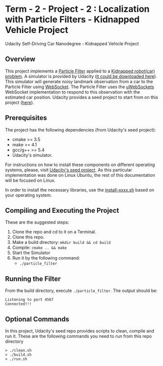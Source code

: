 # Term - 2 - Project - 2 : Localization with Particle Filters - Kidnapped Vehicle Project
Udacity Self-Driving Car Nanodegree - Kidnapped Vehicle Project

## Overview

This project implements a [Particle Filter](https://en.wikipedia.org/wiki/Particle_filter) applied to a [Kidnapped robot(car) problem](https://en.wikipedia.org/wiki/Kidnapped_robot_problem). A simulator is provided by Udacity ([it could be downloaded here](https://github.com/udacity/self-driving-car-sim/releases)). This simulator will generate noisy landmark observation from a car to the Particle Filter using [WebSocket](https://en.wikipedia.org/wiki/WebSocket). The Particle Filter uses the [uWebSockets](https://github.com/uNetworking/uWebSockets) WebSocket implementation to respond to this observation with the estimated car position. Udacity provides a seed project to start from on this project ([here](https://github.com/udacity/CarND-Kidnapped-Vehicle-Project)).

## Prerequisites

The project has the following dependencies (from Udacity's seed project):

- cmake >= 3.5
- make >= 4.1
- gcc/g++ >= 5.4
- Udacity's simulator.

For instructions on how to install these components on different operating systems, please, visit [Udacity's seed project](https://github.com/udacity/CarND-Extended-Kalman-Filter-Project). As this particular implementation was done on Linux Ubuntu, the rest of this documentation will be focused on Linux.

In order to install the necessary libraries, use the [install-xxxx.sh](./install-xxxx.sh) based on your operating system.

## Compiling and Executing the Project

These are the suggested steps:

1. Clone the repo and cd to it on a Terminal.
2. Clone this repo.
3. Make a build directory: `mkdir build && cd build`
4. Compile: `cmake .. && make`
5. Start the Simulator
6. Run it by the following command: 
   * `./particle_filter`
  

## Running the Filter

From the build directory, execute `./particle_filter`. The output should be:

```
Listening to port 4567
Connected!!!
```

## Optional Commands
In this project, Udacity's seed repo provides scripts to clean, compile and run it. These are the following commands you need to run from this repo directory

```
> ./clean.sh
> ./build.sh
> ./run.sh
```  
